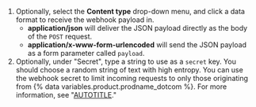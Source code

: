 1. Optionally, select the **Content type** drop-down menu, and click a data format to receive the webhook payload in.
   - **application/json** will deliver the JSON payload directly as the body of the `POST` request.
   - **application/x-www-form-urlencoded** will send the JSON payload as a form parameter called `payload`.
1. Optionally, under "Secret", type a string to use as a `secret` key. You should choose a random string of text with high entropy. You can use the webhook secret to limit incoming requests to only those originating from {% data variables.product.prodname_dotcom %}. For more information, see "[AUTOTITLE](/webhooks/using-webhooks/securing-your-webhooks)."

